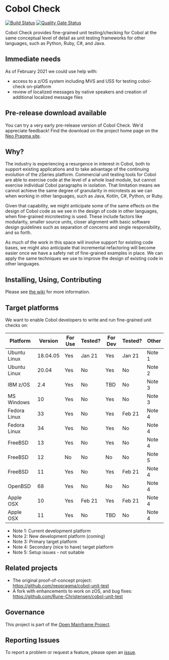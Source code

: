 # Cobol Check 

[![Build Status](https://travis-ci.com/neopragma/cobol-check.svg?branch=main)](https://travis-ci.com/neopragma/cobol-check) [![Quality Gate Status](https://sonarcloud.io/api/project_badges/measure?project=neopragma_cobol-check&metric=alert_status)](https://sonarcloud.io/dashboard?id=neopragma_cobol-check)

Cobol Check provides fine-grained unit testing/checking for Cobol at the same conceptual level of detail as unit testing frameworks for other languages, such as Python, Ruby, C#, and Java. 

## Immediate needs 

As of February 2021 we could use help with: 

- access to a z/OS system including MVS and USS for testing cobol-check on-platform
- review of localized messages by native speakers and creation of additional localized message files

## Pre-release download available 

You can try a very early pre-release version of Cobol Check. We'd appreciate feedback! Find the download on the project home page on the [Neo Pragma site](https://neopragma.com/projects/Cobol%20Check/).

## Why?

The industry is experiencing a resurgence in interest in Cobol, both to support existing applications and to take advantage of the continuing evolution of the zSeries platform. Commercial unit testing tools for Cobol are able to exercise code at the level of a whole load module, but cannot exercise individual Cobol paragraphs in isolation. That limitation means we cannot achieve the same degree of granularity in microtests as we can when working in other languages, such as Java, Kotlin, C#, Python, or Ruby.

Given that capability, we might anticipate some of the same effects on the design of Cobol code as we see in the design of code in other languages, when fine-grained microtesting is used. These include factors like modularity, smaller source units, closer alignment with basic software design guidelines such as separation of concerns and single responsibility, and so forth.

As much of the work in this space will involve support for existing code bases, we might also anticipate that incremental refactoring will become easier once we have a safety net of fine-grained examples in place. We can apply the same techniques we use to improve the design of existing code in other languages.

## Installing, Using, Contributing

Please see [the wiki](https://github.com/neopragma/cobol-check/wiki/) for more information.

## Target platforms 

We want to enable Cobol developers to write and run fine-grained unit checks on: 

| Platform     | Version  | For Use | Tested? | For Dev | Tested? | Other  |
| ------------ | -------- | ------- | ------- | ------- | ------- | ------ |
| Ubuntu Linux | 18.04.05 | Yes     | Jan 21  | Yes     | Jan 21  | Note 1 |
| Ubuntu Linux | 20.04    | Yes     | No      | Yes     | No      | Note 2 |
| IBM z/OS     | 2.4      | Yes     | No      | TBD     | No      | Note 3 |
| MS Windows   | 10       | Yes     | No      | Yes     | No      | Note 3 |
| Fedora Linux | 33       | Yes     | No      | Yes     | Feb 21  | Note 4 |
| Fedora Linux | 34       | Yes     | No      | Yes     | No      | Note 4 |
| FreeBSD      | 13       | Yes     | No      | Yes     | No      | Note 4 |
| FreeBSD      | 12       | No      | No      | No      | No      | Note 5 |
| FreeBSD      | 11       | Yes     | No      | Yes     | Feb 21  | Note 4 |
| OpenBSD      | 68       | Yes     | No      | No      | No      | Note 4 |
| Apple OSX    | 10       | Yes     | Feb 21  | Yes     | Feb 21  | Note 4 |
| Apple OSX    | 11       | Yes     | No      | TBD     | No      | Note 4 |

- Note 1: Current development platform 
- Note 2: New development platform (coming) 
- Note 3: Primary target platform 
- Note 4: Secondary (nice to have) target platform
- Note 5: Setup issues - not suitable

## Related projects

- The original proof-of-concept project: https://github.com/neopragma/cobol-unit-test
- A fork with enhancements to work on zOS, and bug fixes: https://github.com/Rune-Christensen/cobol-unit-test

## Governance

This project is part of the [Open Mainframe Project](https://www.openmainframeproject.org/). 

## Reporting Issues

To report a problem or request a feature, please open an [issue](https://github.com/neopragma/cobol-check/issues).
